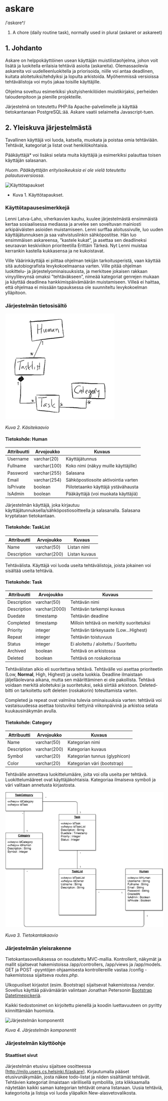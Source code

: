 # askare
/ˈɑskɑreˣ/
1. A chore (daily routine task), normally used in plural (askaret or askareet)

## 1. Johdanto
Askare on helppokäyttöinen usean käyttäjän muistilistaohjelma, johon voit lisätä ja luokitella erilaisia tehtäviä asioita (askareita). 
Olemassaolevia askareita voi uudelleenluokitella ja priorisoida, niille voi antaa deadlinen, kuitata aloitetuiksi/tehdyiksi ja lopulta
arkistoida. Myöhemmissä versioissa tehtävälistoja voi myös jakaa toisille käyttäjille.

Ohjelma soveltuu esimerkiksi yksityishenkilöiden muistikirjaksi, perheiden taloudenpitoon ja pienille projekteille.

Järjestelmä on toteutettu PHP:lla Apache-palvelimelle ja käyttää tietokantanaan PostgreSQL:ää. Askare vaatii selaimelta Javascript-tuen.

## 2. Yleiskuva järjestelmästä
Tavallinen käyttäjä voi luoda, katsella, muokata ja poistaa omia tehtäviään. Tehtävät, kategoriat ja listat ovat henkilökohtaisia.

Pääkäyttäjä* voi lisäksi selata muita käyttäjiä ja esimerkiksi palauttaa toisen käyttäjän salasanan. 

*Huom. Pääkäyttäjän erityisoikeuksia ei ole vielä toteutettu palautusversiossa*.

![Käyttötapaukset](kayttotapauskaavio.png)

* Kuva 1. Käyttötapaukset.

### Käyttötapausesimerkkejä

Lenni Latva-Laho, viherkasvien kauhu, kuulee järjestelmästä ensimmäistä kertaa sosiaalisessa mediassa ja arvelee sen soveltuvan mainiosti arkipäiväisten 
asioiden muistamiseen. Lenni surffaa aloitussivulle, luo uuden käyttäjätunnuksen ja saa vahvistuslinkin sähköpostitse. Hän luo ensimmäisen askareensa, 
”kastele kukat”, ja asettaa sen deadlineksi seuraavan keskiviikon prioriteetilla Erittäin Tärkeä. Nyt Lenni muistaa kerrankin kastella kukkasensa ja ne kukoistavat.

Ville Väärinkäyttäjä ei piittaa ohjelman tekijän tarkoitusperistä, vaan käyttää sitä autobiografista levykokoelmaansa varten. Ville pitää ohjelman luokittelu- 
ja järjestelyominaisuuksista, ja merkitsee jokaisen rakkaan vinyylilevynsä omaksi ”tehtäväkseen”, nimeää kategoriat genrejen mukaan ja käyttää deadlinea
hankkimispäivämäärän muistamiseen. Villeä ei haittaa, että ohjelmaa ei missään tapauksessa ole suunniteltu levykokoelman ylläpitoon.

### Järjestelmän tietosisältö

![Tietosisältö](askare_kasitekaavio.png)

*Kuva 2. Käsitekaavio*

#### Tietokohde: Human

| Attribuutti | Arvojoukko   | Kuvaus
| -------     | -----------  | ------------------------------------  |
| Username    | varchar(20)  | Käyttäjätunnus                        |
| Fullname    | varchar(100) | Koko nimi (näkyy muille käyttäjille)  |
| Password    | varchar(255) | Salasana                              |
| Email       | varchar(254) | Sähköpostiosoite aktivointia varten   |
| IsPrivate   | boolean      | Piilotetaanko käyttäjä ystävähausta   |
| IsAdmin     | boolean      | Pääkäyttäjä (voi muokata käyttäjiä)   |

Järjestelmän käyttäjä, joka kirjautuu käyttäjätunnuksella/sähköpostiosoitteella ja salasanalla. Salasana kryptataan tietokantaan.

#### Tietokohde: TaskList

| Attribuutti | Arvojoukko   | Kuvaus
| -------     | ------------ | ---------------  |
| Name        | varchar(50)  | Listan nimi      |
| Description | varchar(200) | Listan kuvaus    |

Tehtävälista. Käyttäjä voi luoda useita tehtävälistoja, joista jokainen voi sisältää useita tehtäviä. 

#### Tietokohde: Task

| Attribuutti   | Arvojoukko    | Kuvaus
| -------       | -----------   | ---------------
| Description   | varchar(50)   | Tehtävän nimi
| Description   | varchar(2000) | Tehtävän tarkempi kuvaus
| Duedate       | timestamp     | Tehtävän deadline
| Completed     | timestamp     | Milloin tehtävä on merkitty suoritetuksi
| Priority      | integer       | Tehtävän tärkeysaste (Low...Highest)
| Repeat        | integer       | Tehtävän toistuvuus
| Status        | integer       | Ei aloitettu / aloitettu / Suoritettu
| Archived      | boolean       | Tehtävä on arkistossa
| Deleted       | boolean       | Tehtävä on roskakorissa

Tehtävälistan alkio eli suoritettava tehtävä. Tehtävälle voi asettaa prioriteetin (Low, **Normal**, High, Highest) ja useita luokkia.
Deadline ilmaistaan jäljelläolevana aikana, mutta sen määrittäminen ei ole pakollista. Tehtävä voidaan merkitä aloitetuksi ja suoritetuksi,
sekä siirtää arkistoon. Deleted-bitti on tarkoitettu soft deleten (roskakorin) toteuttamista varten.

Completed ja repeat ovat valmiina tulevia ominaisuuksia varten: tehtäviä voi vastaisuudessa asettaa toistuviksi tiettyinä viikonpäivinä ja
arkistoa selata kuukausinäkymän avulla. 

#### Tietokohde: Category

| Attribuutti   | Arvojoukko   | Kuvaus
| -------       | -----------  | ---------------  |
| Name          | varchar(50)  | Kategorian nimi
| Description   | varchar(200) | Kategorian kuvaus
| Symbol        | varchar(20)  | Kategorian tunnus (glyphicon)
| Color         | varchar(20)  | Kategorian väri (bootstrap)

Tehtävälle annettava luokittelumääre, joita voi olla useita per tehtävä. Luokittelumääreet ovat käyttäjäkohtaisia. Kategoriaa ilmaiseva symboli ja väri valitaan annetusta kirjastosta.

![Tietokantakaavio](askare_database.png)

*Kuva 3. Tietokantakaavio*

### Järjestelmän yleisrakenne

Tietokantasovelluksessa on noudatettu MVC-mallia. Kontrollerit, näkymät ja mallit
sijaitsevat hakemistoissa /app/controllers, /app/views ja /app/models. GET ja POST -pyyntöjen ohjaamisesta kontrollereille vastaa /config -hakemistossa sijaitseva *routes.php*.

Ulkopuoliset kirjastot (esim. Bootstrap) sijaitsevat hakemistossa /vendor. Sovellus käyttää päivämäärän valintaan Jonathan Petersonin [Bootstrap Datetimepickeriä](https://github.com/Eonasdan/bootstrap-datetimepicker).

Kaikki tiedostonimet on kirjoitettu pienellä ja koodin luettavuuteen on pyritty kiinnittämään huomiota.

![Järjestelmän komponentit](components.png)

*Kuva 4. Järjestelmän komponentit*

### Järjestelmän käyttöohje

#### Staattiset sivut

Järjestelmän etusivu sijaitsee osoitteessa [http://milo.users.cs.helsinki.fi/askare]. Kirjautumalla pääset etusivunäkymään, josta näkee todo-listat ja niiden sisältämät tehtävät. Tehtävien kategoriat ilmaistaan värillisellä symbolilla, jota klikkaamalla näytetään kaikki saman kategorian tehtävät omana listanaan. Uusia tehtäviä, kategorioita ja listoja voi luoda yläpalkin New-alasvetovalikosta.